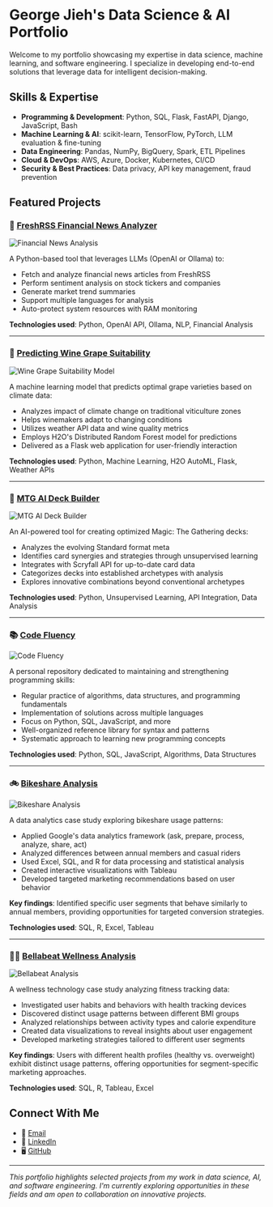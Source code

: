 # George Jieh's Data Science & AI Portfolio

Welcome to my portfolio showcasing my expertise in data science, machine learning, and software engineering. I specialize in developing end-to-end solutions that leverage data for intelligent decision-making.

## Skills & Expertise

- **Programming & Development**: Python, SQL, Flask, FastAPI, Django, JavaScript, Bash
- **Machine Learning & AI**: scikit-learn, TensorFlow, PyTorch, LLM evaluation & fine-tuning
- **Data Engineering**: Pandas, NumPy, BigQuery, Spark, ETL Pipelines
- **Cloud & DevOps**: AWS, Azure, Docker, Kubernetes, CI/CD
- **Security & Best Practices**: Data privacy, API key management, fraud prevention

## Featured Projects

### 🤖 [FreshRSS Financial News Analyzer](https://github.com/georgejieh/freshrss-ai-summarizer)

![Financial News Analysis](images/freshrss-analyzer.webp)

A Python-based tool that leverages LLMs (OpenAI or Ollama) to:
- Fetch and analyze financial news articles from FreshRSS
- Perform sentiment analysis on stock tickers and companies
- Generate market trend summaries
- Support multiple languages for analysis
- Auto-protect system resources with RAM monitoring

**Technologies used**: Python, OpenAI API, Ollama, NLP, Financial Analysis

---

### 🍇 [Predicting Wine Grape Suitability](https://github.com/georgejieh/predicting_grape_suitability_based_on_climate_and_precipitation)

![Wine Grape Suitability Model](images/wine-prediction.webp)

A machine learning model that predicts optimal grape varieties based on climate data:
- Analyzes impact of climate change on traditional viticulture zones
- Helps winemakers adapt to changing conditions
- Utilizes weather API data and wine quality metrics
- Employs H2O's Distributed Random Forest model for predictions
- Delivered as a Flask web application for user-friendly interaction

**Technologies used**: Python, Machine Learning, H2O AutoML, Flask, Weather APIs

---

### 🎴 [MTG AI Deck Builder](https://github.com/georgejieh/mtg_ai_deck_builder)

![MTG AI Deck Builder](images/mtg-deck-builder.webp)

An AI-powered tool for creating optimized Magic: The Gathering decks:
- Analyzes the evolving Standard format meta
- Identifies card synergies and strategies through unsupervised learning
- Integrates with Scryfall API for up-to-date card data
- Categorizes decks into established archetypes with analysis
- Explores innovative combinations beyond conventional archetypes

**Technologies used**: Python, Unsupervised Learning, API Integration, Data Analysis

---

### 📚 [Code Fluency](https://github.com/georgejieh/code-fluency)

![Code Fluency](images/code-fluency.webp)

A personal repository dedicated to maintaining and strengthening programming skills:
- Regular practice of algorithms, data structures, and programming fundamentals
- Implementation of solutions across multiple languages
- Focus on Python, SQL, JavaScript, and more
- Well-organized reference library for syntax and patterns
- Systematic approach to learning new programming concepts

**Technologies used**: Python, SQL, JavaScript, Algorithms, Data Structures

---

### 🚲 [Bikeshare Analysis](https://georgejieh.github.io/bikeshare-analysis/)

![Bikeshare Analysis](images/bikeshare-analysis.webp)

A data analytics case study exploring bikeshare usage patterns:
- Applied Google's data analytics framework (ask, prepare, process, analyze, share, act)
- Analyzed differences between annual members and casual riders
- Used Excel, SQL, and R for data processing and statistical analysis
- Created interactive visualizations with Tableau
- Developed targeted marketing recommendations based on user behavior

**Key findings**: Identified specific user segments that behave similarly to annual members, providing opportunities for targeted conversion strategies.

**Technologies used**: SQL, R, Excel, Tableau

---

### 🏃‍♀️ [Bellabeat Wellness Analysis](https://georgejieh.github.io/bellabeat-analysis/)

![Bellabeat Analysis](images/bellabeat-analysis.webp)

A wellness technology case study analyzing fitness tracking data:
- Investigated user habits and behaviors with health tracking devices
- Discovered distinct usage patterns between different BMI groups
- Analyzed relationships between activity types and calorie expenditure
- Created data visualizations to reveal insights about user engagement
- Developed marketing strategies tailored to different user segments

**Key findings**: Users with different health profiles (healthy vs. overweight) exhibit distinct usage patterns, offering opportunities for segment-specific marketing approaches.

**Technologies used**: SQL, R, Tableau, Excel

## Connect With Me

- 📧 [Email](mailto:george.jieh@gmail.com)
- 💼 [LinkedIn](https://www.linkedin.com/in/george-jieh/)
- 🖥️ [GitHub](https://github.com/georgejieh)

---

*This portfolio highlights selected projects from my work in data science, AI, and software engineering. I'm currently exploring opportunities in these fields and am open to collaboration on innovative projects.*
